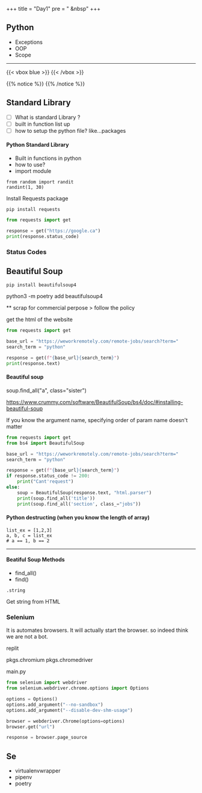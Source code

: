 +++
title = "Day1"
pre = "<i class='fas fa-pen'></i> &nbsp"
+++

## Python

- Exceptions
- OOP
- Scope

---

{{< vbox blue >}}
{{< /vbox >}}

{{% notice %}}
{{% /notice %}}

## Standard Library

- [ ] What is standard Library ?
- [ ] built in function list up
- [ ] how to setup the python file? like...packages

#### Python Standard Library

- Built in functions in python
- how to use?
- import module

```
from random import randit
randint(1, 30)
```

Install Requests package

```
pip install requests
```

```python
from requests import get

response = get("https://google.ca")
print(response.status_code)

```

### Status Codes

## Beautiful Soup

```
pip install beautifulsoup4
```

python3 -m poetry add beautifulsoup4

\*\* scrap for commercial perpose > follow the policy

get the html of the website

```python
from requests import get

base_url = "https://weworkremotely.com/remote-jobs/search?term="
search_term = "python"

response = get(f"{base_url}{search_term}")
print(response.text)
```

#### Beautiful soup

soup.find_all("a", class="sister")

https://www.crummy.com/software/BeautifulSoup/bs4/doc/#installing-beautiful-soup

If you know the argument name, specifying order of param name doesn't matter

```python
from requests import get
from bs4 import BeautifulSoup

base_url = "https://weworkremotely.com/remote-jobs/search?term="
search_term = "python"

response = get(f"{base_url}{search_term}")
if response.status_code != 200:
    print("Cant'request")
else:
    soup = BeautifulSoup(response.text, "html.parser")
    print(soup.find_all('title'))
    print(soup.find_all('section', class_="jobs"))
```

#### Python destructing (when you know the length of array)

```
list_ex = [1,2,3]
a, b, c = list_ex
# a == 1, b == 2
```

---

#### Beatiful Soup Methods

- find_all()
- find()

`.string`

Get string from HTML

### Selenium

It is automates browsers.
It will actually start the browser. so indeed think we are not a bot.

replit

pkgs.chromium
pkgs.chromedriver

main.py

```py
from selenium import webdriver
from selenium.webdriver.chrome.options import Options

options = Options()
options.add_argument("--no-sandbox")
options.add_argument("--disable-dev-shm-usage")

browser = webderiver.Chrome(options=options)
browser.get("url")

response = browser.page_source
```

## Se

- virtualenvwrapper
- pipenv
- poetry
